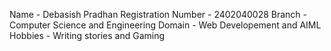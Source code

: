 Name - Debasish Pradhan
Registration Number - 2402040028
Branch - Computer Science and Engineering
Domain - Web Developement and AIML
Hobbies - Writing stories and Gaming
